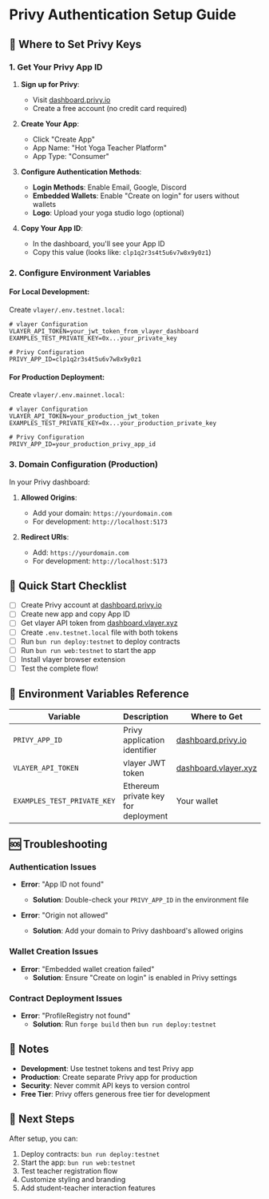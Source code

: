 # Privy Authentication Setup Guide

## 🔑 Where to Set Privy Keys

### 1. Get Your Privy App ID

1. **Sign up for Privy**:
   - Visit [dashboard.privy.io](https://dashboard.privy.io)
   - Create a free account (no credit card required)

2. **Create Your App**:
   - Click "Create App"
   - App Name: "Hot Yoga Teacher Platform"
   - App Type: "Consumer"

3. **Configure Authentication Methods**:
   - **Login Methods**: Enable Email, Google, Discord
   - **Embedded Wallets**: Enable "Create on login" for users without wallets
   - **Logo**: Upload your yoga studio logo (optional)

4. **Copy Your App ID**:
   - In the dashboard, you'll see your App ID
   - Copy this value (looks like: `clp1q2r3s4t5u6v7w8x9y0z1`)

### 2. Configure Environment Variables

#### For Local Development:
Create `vlayer/.env.testnet.local`:
```env
# vlayer Configuration
VLAYER_API_TOKEN=your_jwt_token_from_vlayer_dashboard
EXAMPLES_TEST_PRIVATE_KEY=0x...your_private_key

# Privy Configuration
PRIVY_APP_ID=clp1q2r3s4t5u6v7w8x9y0z1
```

#### For Production Deployment:
Create `vlayer/.env.mainnet.local`:
```env
# vlayer Configuration
VLAYER_API_TOKEN=your_production_jwt_token
EXAMPLES_TEST_PRIVATE_KEY=0x...your_production_private_key

# Privy Configuration  
PRIVY_APP_ID=your_production_privy_app_id
```

### 3. Domain Configuration (Production)

In your Privy dashboard:

1. **Allowed Origins**:
   - Add your domain: `https://yourdomain.com`
   - For development: `http://localhost:5173`

2. **Redirect URIs**:
   - Add: `https://yourdomain.com`
   - For development: `http://localhost:5173`

## 🚀 Quick Start Checklist

- [ ] Create Privy account at [dashboard.privy.io](https://dashboard.privy.io)
- [ ] Create new app and copy App ID
- [ ] Get vlayer API token from [dashboard.vlayer.xyz](https://dashboard.vlayer.xyz)
- [ ] Create `.env.testnet.local` file with both tokens
- [ ] Run `bun run deploy:testnet` to deploy contracts
- [ ] Run `bun run web:testnet` to start the app
- [ ] Install vlayer browser extension
- [ ] Test the complete flow!

## 🔧 Environment Variables Reference

| Variable | Description | Where to Get |
|----------|-------------|--------------|
| `PRIVY_APP_ID` | Privy application identifier | [dashboard.privy.io](https://dashboard.privy.io) |
| `VLAYER_API_TOKEN` | vlayer JWT token | [dashboard.vlayer.xyz](https://dashboard.vlayer.xyz) |
| `EXAMPLES_TEST_PRIVATE_KEY` | Ethereum private key for deployment | Your wallet |

## 🆘 Troubleshooting

### Authentication Issues
- **Error**: "App ID not found"
  - **Solution**: Double-check your `PRIVY_APP_ID` in the environment file

- **Error**: "Origin not allowed"
  - **Solution**: Add your domain to Privy dashboard's allowed origins

### Wallet Creation Issues
- **Error**: "Embedded wallet creation failed"
  - **Solution**: Ensure "Create on login" is enabled in Privy settings

### Contract Deployment Issues
- **Error**: "ProfileRegistry not found"
  - **Solution**: Run `forge build` then `bun run deploy:testnet`

## 📝 Notes

- **Development**: Use testnet tokens and test Privy app
- **Production**: Create separate Privy app for production
- **Security**: Never commit API keys to version control
- **Free Tier**: Privy offers generous free tier for development

## 🎯 Next Steps

After setup, you can:
1. Deploy contracts: `bun run deploy:testnet`
2. Start the app: `bun run web:testnet`  
3. Test teacher registration flow
4. Customize styling and branding
5. Add student-teacher interaction features